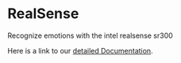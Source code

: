 # RealSense
Recognize emotions with the intel realsense sr300

Here is a link to our <a href="https://cdn.rawgit.com/TheRDavid/RealSense/a2fed1bd/docs/doc.html">detailed Documentation</a>.
